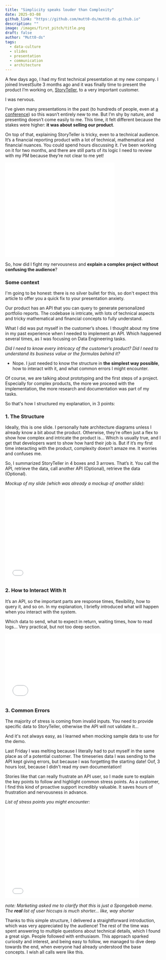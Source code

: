 ```yaml
---
title: "Simplicity speaks louder than Complexity"
date: 2025-03-08
github_link: "https://github.com/mutt0-ds/mutt0-ds.github.io"
description: ""
image: /images/first_pitch/title.png
draft: false
author: "Mutt0-ds"
tags:
  - data-culture
  - slides
  - presentation
  - communication
  - architecture
---
```

A few days ago, I had my first technical presentation at my new company.
I joined InvestSuite 3 months ago and it was finally time to present the product I’m working on, [StoryTeller](https://www.investsuite.com/storyteller), to a very important customer.

I was nervous.

I’ve given many presentations in the past (to hundreds of people, even at [a conference](https://mutt0-ds.github.io/posts/2024/10/my-talk-about-data-culture/)) so this wasn’t entirely new to me. But I’m shy by nature, and presenting doesn’t come easily to me. This time, it felt different because the stakes were higher: **it was about selling our product**.

On top of that, explaining StoryTeller is tricky, even to a technical audience. It’s a financial reporting product with a lot of technical, mathematical and financial nuances. You could spend hours discussing it. I’ve been working on it for two months, and there are still parts of its logic I need to review with my PM because they’re not clear to me yet!

<div style="max-width: 70%; margin-bottom:3%"><div style="left: 0; width: 100%; height: 0; position: relative; padding-bottom: 86.0465%;"><iframe src="//iframely.net/gdXlsHU" style="top: 0; left: 0; width: 100%; height: 100%; position: absolute; border: 0;" allowfullscreen></iframe></div></div>

So, how did I fight my nervousness and **explain a complex project without confusing the audience**?

### Some context

I'm going to be honest: there is no silver bullet for this, so don't expect this article to offer you a quick fix to your presentation anxiety.

Our product has an API that you can query to generate personalized portfolio reports. The codebase is intricate, with lots of technical aspects and tricky mathematical and financial concepts to fully understand.

What I did was put myself in the customer’s shoes. I thought about my time in my past experience when I needed to implement an API. Which happened several times, as I was focusing on Data Engineering tasks.

*Did I need to know every intricacy of the customer’s product?*
*Did I need to understand its business value or the formulas behind it?*
- Nope. I just needed to know the structure in **the simplest way possible**, how to interact with it, and what common errors I might encounter.

Of course, we are talking about prototyping and the first steps of a project. Especially for complex products, the more we proceed with the implementation, the more research and documentation was part of my tasks.

So that's how I structured my explanation, in 3 points:

### 1. The Structure

Ideally, this is one slide. I personally hate architecture diagrams unless I already know a bit about the product. Otherwise, they’re often just a flex to show how complex and intricate the product is... Which is usually true, and I get that developers want to show how hard their job is. But if it’s my first time interacting with the product, complexity doesn’t amaze me. It worries and confuses me.

So, I summarized StoryTeller in 4 boxes and 3 arrows. That’s it. You call the API, retrieve the data, call another API (Optional), retrieve the data (Optional).

_Mockup of my slide (which was already a mockup of another slide):_

<div style="max-width: 1229px; margin-bottom:3%"><div style="left: 0; width: 100%; height: 0; position: relative; padding-bottom: 57.3242%;"><iframe src="//iframely.net/l6ofqHa" style="top: 0; left: 0; width: 100%; height: 100%; position: absolute; border: 0;" allowfullscreen></iframe></div></div>

### 2. How to Interact With It

It’s an API, so the important parts are response times, flexibility, how to query it, and so on. In my explanation, I briefly introduced what will happen when you interact with the system.

Which data to send, what to expect in return, waiting times, how to read logs... Very practical, but not too deep section.

<div style="max-width: 1007px; margin-bottom:3%"><div style="left: 0; width: 100%; height: 0; position: relative; padding-bottom: 42.5507%;"><iframe src="//iframely.net/fCl9MAy" style="top: 0; left: 0; width: 100%; height: 100%; position: absolute; border: 0;" allowfullscreen></iframe></div></div>

### 3. Common Errors

The majority of stress is coming from invalid inputs. You need to provide specific data to StoryTeller, otherwise the API will not validate it...

And it's not always easy, as I learned when mocking sample data to use for the demo.

Last Friday I was melting because I literally had to put myself in the same place as of a potential customer. The timeseries data I was sending to the API kept giving errors, but because I was forgetting the starting date! Oof, 3 hours lost, because I didn't read my own documentation!

Stories like that can really frustrate an API user, so I made sure to explain the key points to follow and highlight common stress points. As a customer, I find this kind of proactive support incredibly valuable. It saves hours of frustration and nervousness in advance.

_List of stress points you might encounter:_
<div style="max-width: 432px; margin-bottom:3%"><div style="left: 0; width: 100%; height: 0; position: relative; padding-bottom: 66.6667%;"><iframe src="//iframely.net/GU6cK6C" style="top: 0; left: 0; width: 100%; height: 100%; position: absolute; border: 0;" allowfullscreen></iframe></div></div>

_note: Marketing asked me to clarify that this is just a Spongebob meme. The **real** list of user hiccups is much shorter... like, way shorter_

Thanks to this simple structure, I delivered a straightforward introduction, which was very appreciated by the audience! The rest of the time was spent answering to multiple questions about technical details, which I found a great sign. People followed with enthusiasm. This approach sparked curiosity and interest, and being easy to follow, we managed to dive deep towards the end, when everyone had already understood the base concepts. I wish all calls were like this.